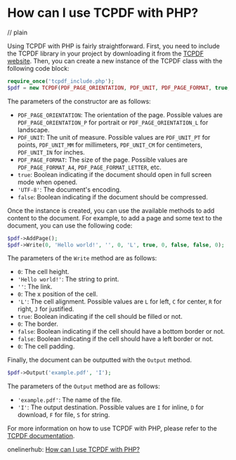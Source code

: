 # How can I use TCPDF with PHP?
// plain

Using TCPDF with PHP is fairly straightforward. First, you need to include the TCPDF library in your project by downloading it from the [TCPDF website](https://tcpdf.org/). Then, you can create a new instance of the TCPDF class with the following code block:

```php
require_once('tcpdf_include.php');
$pdf = new TCPDF(PDF_PAGE_ORIENTATION, PDF_UNIT, PDF_PAGE_FORMAT, true, 'UTF-8', false);
```

The parameters of the constructor are as follows:
- `PDF_PAGE_ORIENTATION`: The orientation of the page. Possible values are `PDF_PAGE_ORIENTATION_P` for portrait or `PDF_PAGE_ORIENTATION_L` for landscape.
- `PDF_UNIT`: The unit of measure. Possible values are `PDF_UNIT_PT` for points, `PDF_UNIT_MM` for millimeters, `PDF_UNIT_CM` for centimeters, `PDF_UNIT_IN` for inches.
- `PDF_PAGE_FORMAT`: The size of the page. Possible values are `PDF_PAGE_FORMAT_A4`, `PDF_PAGE_FORMAT_LETTER`, etc.
- `true`: Boolean indicating if the document should open in full screen mode when opened.
- `'UTF-8'`: The document's encoding.
- `false`: Boolean indicating if the document should be compressed.

Once the instance is created, you can use the available methods to add content to the document. For example, to add a page and some text to the document, you can use the following code:

```php
$pdf->AddPage();
$pdf->Write(0, 'Hello world!', '', 0, 'L', true, 0, false, false, 0);
```

The parameters of the `Write` method are as follows:
- `0`: The cell height.
- `'Hello world!'`: The string to print.
- `''`: The link.
- `0`: The x position of the cell.
- `'L'`: The cell alignment. Possible values are `L` for left, `C` for center, `R` for right, `J` for justified.
- `true`: Boolean indicating if the cell should be filled or not.
- `0`: The border.
- `false`: Boolean indicating if the cell should have a bottom border or not.
- `false`: Boolean indicating if the cell should have a left border or not.
- `0`: The cell padding.

Finally, the document can be outputted with the `Output` method.

```php
$pdf->Output('example.pdf', 'I');
```

The parameters of the `Output` method are as follows:
- `'example.pdf'`: The name of the file.
- `'I'`: The output destination. Possible values are `I` for inline, `D` for download, `F` for file, `S` for string.

For more information on how to use TCPDF with PHP, please refer to the [TCPDF documentation](https://tcpdf.org/docs/).

onelinerhub: [How can I use TCPDF with PHP?](https://onelinerhub.com/php-tcpdf/how-can-i-use-tcpdf-with-php)